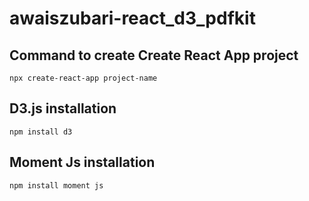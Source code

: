 # awaiszubari-react_d3_pdfkit

## Command to create Create React App project
`npx create-react-app project-name`

## D3.js installation 
`npm install d3`

## Moment Js installation 
`npm install moment js`